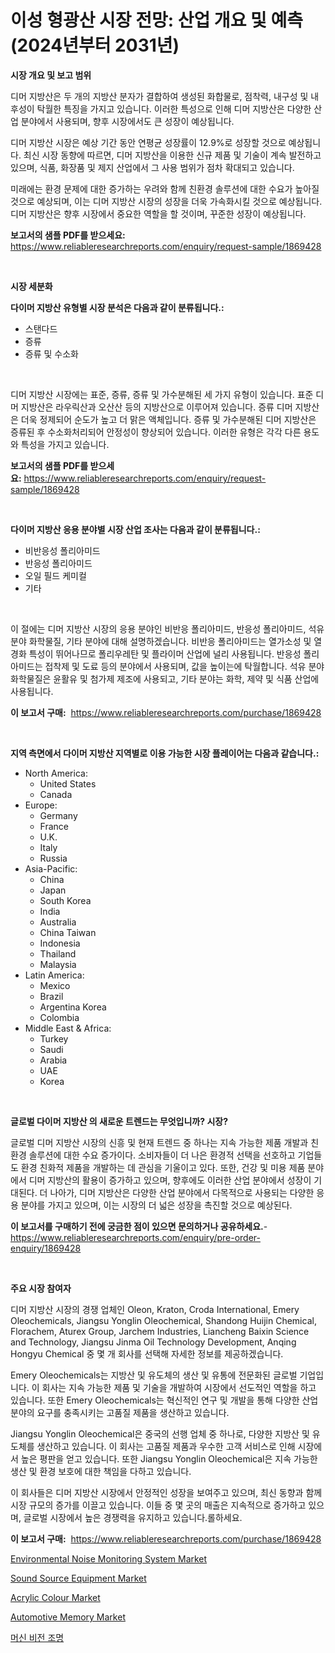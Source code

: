 <p><h1>이성 형광산 시장 전망: 산업 개요 및 예측 (2024년부터 2031년)</h1></p><p><strong>시장 개요 및 보고 범위</strong></p>
<p><p>디머 지방산은 두 개의 지방산 분자가 결합하여 생성된 화합물로, 점착력, 내구성 및 내후성이 탁월한 특징을 가지고 있습니다. 이러한 특성으로 인해 디머 지방산은 다양한 산업 분야에서 사용되며, 향후 시장에서도 큰 성장이 예상됩니다. </p><p>디머 지방산 시장은 예상 기간 동안 연평균 성장률이 12.9%로 성장할 것으로 예상됩니다. 최신 시장 동향에 따르면, 디머 지방산을 이용한 신규 제품 및 기술이 계속 발전하고 있으며, 식품, 화장품 및 제지 산업에서 그 사용 범위가 점차 확대되고 있습니다.</p><p>미래에는 환경 문제에 대한 증가하는 우려와 함께 친환경 솔루션에 대한 수요가 높아질 것으로 예상되며, 이는 디머 지방산 시장의 성장을 더욱 가속화시킬 것으로 예상됩니다. 디머 지방산은 향후 시장에서 중요한 역할을 할 것이며, 꾸준한 성장이 예상됩니다.</p></p>
<p><strong>보고서의 샘플 PDF를 받으세요:</strong> <a href="https://www.reliableresearchreports.com/enquiry/request-sample/1869428">https://www.reliableresearchreports.com/enquiry/request-sample/1869428</a></p>
<p>&nbsp;</p>
<p><strong>시장 세분화</strong></p>
<p><strong>다이머 지방산 유형별 시장 분석은 다음과 같이 분류됩니다.:</strong></p>
<p><ul><li>스탠다드</li><li>증류</li><li>증류 및 수소화</li></ul></p>
<p>&nbsp;</p>
<p><p>디머 지방산 시장에는 표준, 증류, 증류 및 가수분해된 세 가지 유형이 있습니다. 표준 디머 지방산은 라우릭산과 오산산 등의 지방산으로 이루어져 있습니다. 증류 디머 지방산은 더욱 정제되어 순도가 높고 더 맑은 액체입니다. 증류 및 가수분해된 디머 지방산은 증류된 후 수소화처리되어 안정성이 향상되어 있습니다. 이러한 유형은 각각 다른 용도와 특성을 가지고 있습니다.</p></p>
<p><strong>보고서의 샘플 PDF를 받으세요:</strong>&nbsp;<a href="https://www.reliableresearchreports.com/enquiry/request-sample/1869428">https://www.reliableresearchreports.com/enquiry/request-sample/1869428</a></p>
<p>&nbsp;</p>
<p><strong> 다이머 지방산 응용 분야별 시장 산업 조사는 다음과 같이 분류됩니다.:</strong></p>
<p><ul><li>비반응성 폴리아미드</li><li>반응성 폴리아미드</li><li>오일 필드 케미컬</li><li>기타</li></ul></p>
<p>&nbsp;</p>
<p><p>이 절에는 디머 지방산 시장의 응용 분야인 비반응 폴리아미드, 반응성 폴리아미드, 석유 분야 화학물질, 기타 분야에 대해 설명하겠습니다. 비반응 폴리아미드는 열가소성 및 열경화 특성이 뛰어나므로 폴리우레탄 및 플라이머 산업에 널리 사용됩니다. 반응성 폴리아미드는 접착제 및 도료 등의 분야에서 사용되며, 값을 높이는에 탁월합니다. 석유 분야 화학물질은 윤활유 및 첨가제 제조에 사용되고, 기타 분야는 화학, 제약 및 식품 산업에 사용됩니다.</p></p>
<p><strong>이 보고서 구매:</strong>&nbsp; <a href="https://www.reliableresearchreports.com/purchase/1869428">https://www.reliableresearchreports.com/purchase/1869428</a></p>
<p>&nbsp;</p>
<p><strong>지역 측면에서 다이머 지방산 지역별로 이용 가능한 시장 플레이어는 다음과 같습니다.:</strong></p>
<p><ul>
    <li>
        North America:
        <ul>
            <li>United States</li>
            <li>Canada</li>
        </ul>
    </li>
    <li>
        Europe:
        <ul>
            <li>Germany</li>
            <li>France</li>
            <li>U.K.</li>
            <li>Italy</li>
            <li>Russia</li>
        </ul>
    </li>
    <li>
        Asia-Pacific:
        <ul>
            <li>China</li>
            <li>Japan</li>
            <li>South Korea</li>
            <li>India</li>
            <li>Australia</li>
            <li>China Taiwan</li>
            <li>Indonesia</li>
            <li>Thailand</li>
            <li>Malaysia</li>
        </ul>
    </li>
    <li>
        Latin America:
        <ul>
            <li>Mexico</li>
            <li>Brazil</li>
            <li>Argentina Korea</li>
            <li>Colombia</li>
        </ul>
    </li>
    <li>
        Middle East & Africa:
        <ul>
            <li>Turkey</li>
            <li>Saudi</li>
            <li>Arabia</li>
            <li>UAE</li>
            <li>Korea</li>
        </ul>
    </li>
    </ul></p>
<p>&nbsp;</p>
<p><strong>글로벌 다이머 지방산 의 새로운 트렌드는 무엇입니까? 시장?</strong></p>
<p><p>글로벌 디머 지방산 시장의 신흥 및 현재 트렌드 중 하나는 지속 가능한 제품 개발과 친환경 솔루션에 대한 수요 증가이다. 소비자들이 더 나은 환경적 선택을 선호하고 기업들도 환경 친화적 제품을 개발하는 데 관심을 기울이고 있다. 또한, 건강 및 미용 제품 분야에서 디머 지방산의 활용이 증가하고 있으며, 향후에도 이러한 산업 분야에서 성장이 기대된다. 더 나아가, 디머 지방산은 다양한 산업 분야에서 다목적으로 사용되는 다양한 응용 분야를 가지고 있으며, 이는 시장의 더 넓은 성장을 촉진할 것으로 예상된다.</p></p>
<p><strong>이 보고서를 구매하기 전에 궁금한 점이 있으면 문의하거나 공유하세요.</strong>- <a href="https://www.reliableresearchreports.com/enquiry/pre-order-enquiry/1869428">https://www.reliableresearchreports.com/enquiry/pre-order-enquiry/1869428</a></p>
<p>&nbsp;</p>
<p><strong>주요 시장 참여자</strong></p>
<p><p>디머 지방산 시장의 경쟁 업체인 Oleon, Kraton, Croda International, Emery Oleochemicals, Jiangsu Yonglin Oleochemical, Shandong Huijin Chemical, Florachem, Aturex Group, Jarchem Industries, Liancheng Baixin Science and Technology, Jiangsu Jinma Oil Technology Development, Anqing Hongyu Chemical 중 몇 개 회사를 선택해 자세한 정보를 제공하겠습니다.</p><p>Emery Oleochemicals는 지방산 및 유도체의 생산 및 유통에 전문화된 글로벌 기업입니다. 이 회사는 지속 가능한 제품 및 기술을 개발하여 시장에서 선도적인 역할을 하고 있습니다. 또한 Emery Oleochemicals는 혁신적인 연구 및 개발을 통해 다양한 산업 분야의 요구를 충족시키는 고품질 제품을 생산하고 있습니다.</p><p>Jiangsu Yonglin Oleochemical은 중국의 선행 업체 중 하나로, 다양한 지방산 및 유도체를 생산하고 있습니다. 이 회사는 고품질 제품과 우수한 고객 서비스로 인해 시장에서 높은 평판을 얻고 있습니다. 또한 Jiangsu Yonglin Oleochemical은 지속 가능한 생산 및 환경 보호에 대한 책임을 다하고 있습니다.</p><p>이 회사들은 디머 지방산 시장에서 안정적인 성장을 보여주고 있으며, 최신 동향과 함께 시장 규모의 증가를 이끌고 있습니다. 이들 중 몇 곳의 매출은 지속적으로 증가하고 있으며, 글로벌 시장에서 높은 경쟁력을 유지하고 있습니다.롤하세요.</p></p>
<p><strong>이 보고서 구매:</strong>&nbsp;&nbsp;<a href="https://www.reliableresearchreports.com/purchase/1869428">https://www.reliableresearchreports.com/purchase/1869428</a></p>
<p><p><a href="https://view.publitas.com/reportprime-1/environmental-noise-monitoring-system-market-size-market-trends-and-growth-outlook-forecasted-for-period-from-2024-to-2031/">Environmental Noise Monitoring System Market</a></p><p><a href="https://issuu.com/reportprime-2/docs/sound-source-equipment-market-size-2030.pptx">Sound Source Equipment Market</a></p><p><a href="https://github.com/joannesouthgate/Market-Research-Report-List-2/blob/main/acrylic-colour-market.md">Acrylic Colour Market</a></p><p><a href="https://cat-emmental-94b.notion.site/Insights-into-Automotive-Memory-Market-Size-Analysing-Market-Share-Trends-and-Growth-from-2024-to-bae8db45be214573b67cf4fbe0b3f383">Automotive Memory Market</a></p><p><a href="https://github.com/vss5505pa7z1p/Market-Research-Report-List-1/blob/main/45029113257.md">머신 비전 조명</a></p></p>
